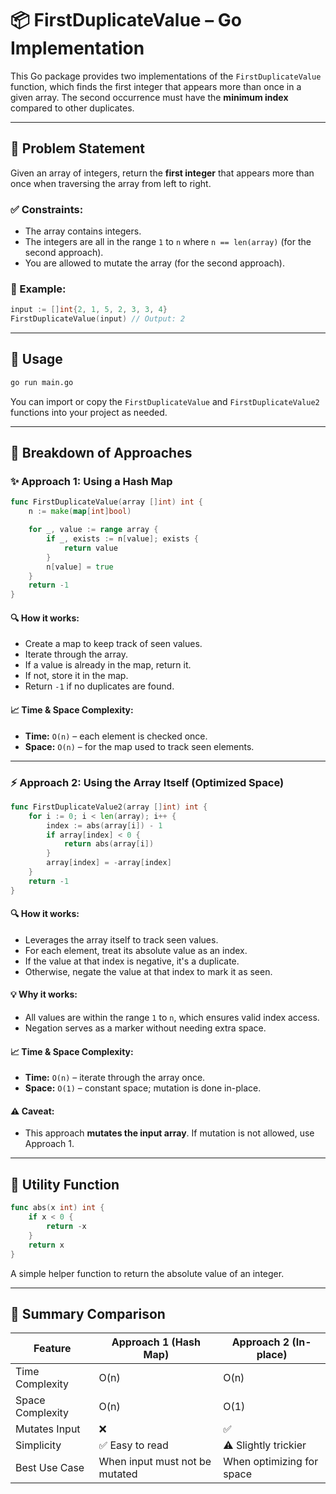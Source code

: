 # 📦 FirstDuplicateValue – Go Implementation

This Go package provides two implementations of the `FirstDuplicateValue` function, which finds the first integer that appears more than once in a given array. The second occurrence must have the **minimum index** compared to other duplicates.

---

## 🚀 Problem Statement

Given an array of integers, return the **first integer** that appears more than once when traversing the array from left to right.

### ✅ Constraints:

* The array contains integers.
* The integers are all in the range `1` to `n` where `n == len(array)` (for the second approach).
* You are allowed to mutate the array (for the second approach).

### 🔁 Example:

```go
input := []int{2, 1, 5, 2, 3, 3, 4}
FirstDuplicateValue(input) // Output: 2
```

---

## 📘 Usage

```bash
go run main.go
```

You can import or copy the `FirstDuplicateValue` and `FirstDuplicateValue2` functions into your project as needed.

---

## 🧠 Breakdown of Approaches

### ✨ Approach 1: Using a Hash Map

```go
func FirstDuplicateValue(array []int) int {
	n := make(map[int]bool)

	for _, value := range array {
		if _, exists := n[value]; exists {
			return value
		}
		n[value] = true
	}
	return -1
}
```

#### 🔍 How it works:

* Create a map to keep track of seen values.
* Iterate through the array.
* If a value is already in the map, return it.
* If not, store it in the map.
* Return `-1` if no duplicates are found.

#### 📈 Time & Space Complexity:

* **Time:** `O(n)` – each element is checked once.
* **Space:** `O(n)` – for the map used to track seen elements.

---

### ⚡ Approach 2: Using the Array Itself (Optimized Space)

```go
func FirstDuplicateValue2(array []int) int {
	for i := 0; i < len(array); i++ {
		index := abs(array[i]) - 1
		if array[index] < 0 {
			return abs(array[i])
		}
		array[index] = -array[index]
	}
	return -1
}
```

#### 🔍 How it works:

* Leverages the array itself to track seen values.
* For each element, treat its absolute value as an index.
* If the value at that index is negative, it's a duplicate.
* Otherwise, negate the value at that index to mark it as seen.

#### 💡 Why it works:

* All values are within the range `1` to `n`, which ensures valid index access.
* Negation serves as a marker without needing extra space.

#### 📈 Time & Space Complexity:

* **Time:** `O(n)` – iterate through the array once.
* **Space:** `O(1)` – constant space; mutation is done in-place.

#### ⚠️ Caveat:

* This approach **mutates the input array**. If mutation is not allowed, use Approach 1.

---

## 🧪 Utility Function

```go
func abs(x int) int {
	if x < 0 {
		return -x
	}
	return x
}
```

A simple helper function to return the absolute value of an integer.

---

## 📌 Summary Comparison

| Feature          | Approach 1 (Hash Map)          | Approach 2 (In-place)     |
| ---------------- | ------------------------------ | ------------------------- |
| Time Complexity  | O(n)                           | O(n)                      |
| Space Complexity | O(n)                           | O(1)                      |
| Mutates Input    | ❌                              | ✅                         |
| Simplicity       | ✅ Easy to read                 | ⚠️ Slightly trickier      |
| Best Use Case    | When input must not be mutated | When optimizing for space |

